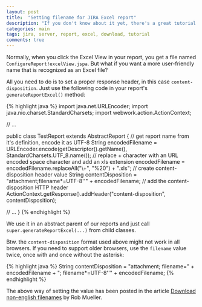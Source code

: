 ```yaml
---
layout: post
title:  "Setting filename for JIRA Excel report"
description: "If you don't know about it yet, there's a great tutorial on writing JIRA 7 server plugins."
categories: main
tags: jira, server, report, excel, download, tutorial
comments: true
---
```


Normally, when you click the Excel View in your report, you get a file named `ConfigureReport!excelView.jspa`.
But what if you want a more user-friendly name that is recognized as an Excel file?

All you need to do is to set a proper response header, in this case `content-disposition`.
Just use the following code in your report's `generateReportExcel()` method:

{% highlight java %}
import java.net.URLEncoder;
import java.nio.charset.StandardCharsets;
import webwork.action.ActionContext;

// ...

public class TestReport extends AbstractReport {
  // get report name from it's definition, encode it as UTF-8 
  String encodedFilename = URLEncoder.encode(getDescriptor().getName(), StandardCharsets.UTF_8.name());
  // replace + character with an URL encoded space character and add an xls extension
  encodedFilename = encodedFilename.replaceAll("\\+", "%20") + ".xls";
  // create content-disposition header value
  String contentDisposition = "attachment;filename*=UTF-8''" + encodedFilename;
  // add the content-disposition HTTP header
  ActionContext.getResponse().addHeader("content-disposition", contentDisposition);
  
  // ...
}
{% endhighlight %}

We use it in an abstract parent of our reports and just call `super.generateReportExcel(...)` from child classes.

Btw. the `content-disposition` format used above might not work in all browsers. If you need to support older browsers, use the `filename` value twice, once with and once without the asterisk:

{% highlight java %}
  String contentDisposition = "attachment; filename=" + encodedFilename + "; filename*=UTF-8''" + encodedFilename;
{% endhighlight %}

The above way of setting the value has been posted in the article [Download non-english filenames](https://fastmail.blog/2011/06/24/download-non-english-filenames/) by Rob Mueller.